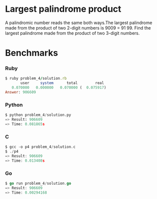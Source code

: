 Largest palindrome product
==========================

A palindromic number reads the same both ways.The largest palindrome made from the product of two 2-digit numbers is 9009 = 91  99. Find the largest palindrome made from the product of two 3-digit numbers.


# Benchmarks

### Ruby
```ruby
$ ruby problem_4/solution.rb
       user     system      total        real
   0.070000   0.000000   0.070000 (  0.075917)
Answer: 906609
```

### Python
```python
$ python problem_4/solution.py
=> Result: 906609
=> Time: 0.081865s
```

### C
```c
$ gcc -o p4 problem_4/solution.c
$ ./p4
=> Result: 906609
=> Time: 0.013408s
```

### Go
```go
$ go run problem_4/solution.go
=> Result: 906609
=> Time: 0.00294168
```
